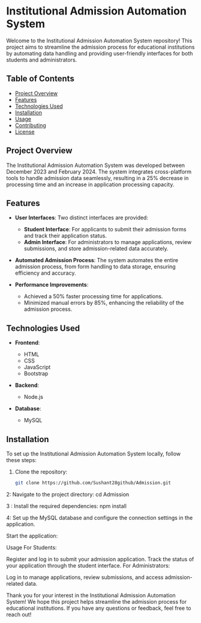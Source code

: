 # Institutional Admission Automation System

Welcome to the Institutional Admission Automation System repository! This project aims to streamline the admission process for educational institutions by automating data handling and providing user-friendly interfaces for both students and administrators.

## Table of Contents

- [Project Overview](#project-overview)
- [Features](#features)
- [Technologies Used](#technologies-used)
- [Installation](#installation)
- [Usage](#usage)
- [Contributing](#contributing)
- [License](#license)

## Project Overview

The Institutional Admission Automation System was developed between December 2023 and February 2024. The system integrates cross-platform tools to handle admission data seamlessly, resulting in a 25% decrease in processing time and an increase in application processing capacity. 

## Features

- **User  Interfaces**: Two distinct interfaces are provided:
  - **Student Interface**: For applicants to submit their admission forms and track their application status.
  - **Admin Interface**: For administrators to manage applications, review submissions, and store admission-related data accurately.

- **Automated Admission Process**: The system automates the entire admission process, from form handling to data storage, ensuring efficiency and accuracy.

- **Performance Improvements**: 
  - Achieved a 50% faster processing time for applications.
  - Minimized manual errors by 85%, enhancing the reliability of the admission process.

## Technologies Used

- **Frontend**: 
  - HTML
  - CSS
  - JavaScript
  - Bootstrap

- **Backend**: 
  - Node.js

- **Database**: 
  - MySQL

## Installation

To set up the Institutional Admission Automation System locally, follow these steps:

1. Clone the repository:
   ```bash
   git clone https://github.com/Sushant28github/Admission.git
2: Navigate to the project directory:
cd Admission

3 : Install the required dependencies:
npm install

4: Set up the MySQL database and configure the connection settings in the application.

Start the application:

Usage
For Students:

Register and log in to submit your admission application.
Track the status of your application through the student interface.
For Administrators:

Log in to manage applications, review submissions, and access admission-related data.


Thank you for your interest in the Institutional Admission Automation System! We hope this project helps streamline the admission process for educational institutions. If you have any questions or feedback, feel free to reach out!

